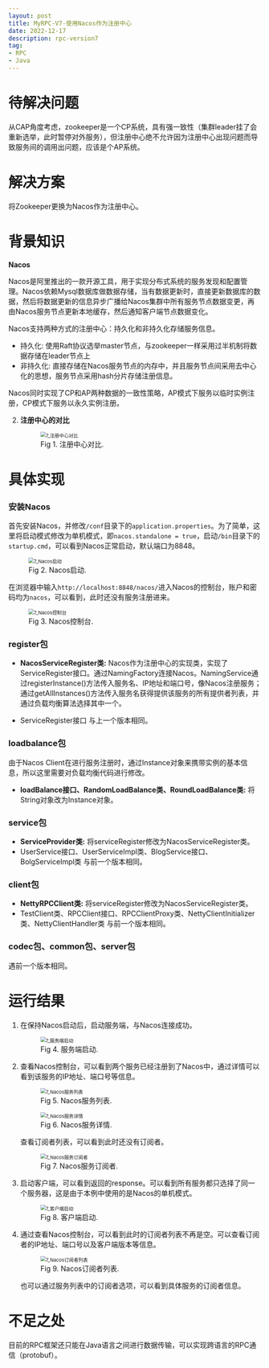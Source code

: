 ```yaml
---
layout: post
title: MyRPC-V7-使用Nacos作为注册中心
date: 2022-12-17
description: rpc-version7
tag:
- RPC
- Java
---
```


# 待解决问题

从CAP角度考虑，zookeeper是一个CP系统，具有强一致性（集群leader挂了会重新选举，此时暂停对外服务），但注册中心绝不允许因为注册中心出现问题而导致服务间的调用出问题，应该是个AP系统。

# 解决方案

将Zookeeper更换为Nacos作为注册中心。

# 背景知识

**Nacos**

Nacos是阿里推出的一款开源工具，用于实现分布式系统的服务发现和配置管理。Nacos依赖Mysql数据库做数据存储，当有数据更新时，直接更新数据库的数据，然后将数据更新的信息异步广播给Nacos集群中所有服务节点数据变更，再由Nacos服务节点更新本地缓存，然后通知客户端节点数据变化。

Nacos支持两种方式的注册中心：持久化和非持久化存储服务信息。
* 持久化: 使用Raft协议选举master节点，与zookeeper一样采用过半机制将数据存储在leader节点上
* 非持久化: 直接存储在Nacos服务节点的内存中，并且服务节点间采用去中心化的思想，服务节点采用hash分片存储注册信息。

Nacos同时实现了CP和AP两种数据的一致性策略，AP模式下服务以临时实例注册，CP模式下服务以永久实例注册。

2. **注册中心的对比**
    <figure>
        <img src="https://s1.ax1x.com/2023/07/02/pCDMg9s.png" alt="7_注册中心对比" style="zoom: 67%;" >
        <figcaption>Fig 1. 注册中心对比.</figcaption>
    </figure>

# 具体实现

### 安装Nacos

首先安装Nacos，并修改`/conf`目录下的`application.properties`。为了简单，这里将启动模式修改为单机模式，即`nacos.standalone = true`，启动`/bin`目录下的`startup.cmd`，可以看到Nacos正常启动，默认端口为8848。
    
<figure>
    <img src="https://s1.ax1x.com/2023/07/02/pCDMBB8.png" alt="7_Nacos启动" style="zoom: 67%;" >
    <figcaption>Fig 2. Nacos启动.</figcaption>
</figure>

在浏览器中输入`http://localhost:8848/nacos/`进入Nacos的控制台，账户和密码均为`nacos`，可以看到，此时还没有服务注册进来。

<figure>
    <img src="https://s1.ax1x.com/2023/07/02/pCDMyNQ.png" alt="7_Nacos控制台" style="zoom: 67%;" >
    <figcaption>Fig 3. Nacos控制台.</figcaption>
</figure>

### register包

* **NacosServiceRegister类:** Nacos作为注册中心的实现类，实现了ServiceRegister接口。通过NamingFactory连接Nacos。NamingService通过registerInstance()方法传入服务名、IP地址和端口号，像Nacos注册服务；通过getAllInstances()方法传入服务名获得提供该服务的所有提供者列表，并通过负载均衡算法选择其中一个。

* ServiceRegister接口 与上一个版本相同。

### loadbalance包

由于Nacos Client在进行服务注册时，通过Instance对象来携带实例的基本信息，所以这里需要对负载均衡代码进行修改。

* **loadBalance接口、RandomLoadBalance类、RoundLoadBalance类:** 将String对象改为Instance对象。

### service包

* **ServiceProvider类:** 将serviceRegister修改为NacosServiceRegister类。
* UserService接口、UserServiceImpl类、BlogService接口、BolgServiceImpl类  与前一个版本相同。

### client包

* **NettyRPCClient类:** 将serviceRegister修改为NacosServiceRegister类。
* TestClient类、RPCClient接口、RPCClientProxy类、NettyClientInitializer类、NettyClientHandler类 与前一个版本相同。

### codec包、common包、server包

遇前一个版本相同。

# 运行结果

1. 在保持Nacos启动后，启动服务端，与Nacos连接成功。
    <figure>
        <img src="https://s1.ax1x.com/2023/07/02/pCDM23n.png" alt="7_服务端启动" style="zoom: 67%;" >
        <figcaption>Fig 4. 服务端启动.</figcaption>
    </figure>

2. 查看Nacos控制台，可以看到两个服务已经注册到了Nacos中，通过详情可以看到该服务的IP地址、端口号等信息。
    <figure>
        <img src="https://s1.ax1x.com/2023/07/02/pCDM6hj.png" alt="7_Nacos服务列表" style="zoom: 67%;" >
        <figcaption>Fig 5. Nacos服务列表.</figcaption>
    </figure>

    <figure>
        <img src="https://s1.ax1x.com/2023/07/02/pCDMsAg.png" alt="7_Nacos服务详情" style="zoom: 67%;" >
        <figcaption>Fig 6. Nacos服务详情.</figcaption>
    </figure>

   查看订阅者列表，可以看到此时还没有订阅者。

    <figure>
        <img src="https://s1.ax1x.com/2023/06/26/pCUsJG8.png" alt="7_Nacos服务订阅者" style="zoom: 67%;" >
        <figcaption>Fig 7. Nacos服务订阅者.</figcaption>
    </figure>   

3. 启动客户端，可以看到返回的response。可以看到所有服务都只选择了同一个服务器，这是由于本例中使用的是Nacos的单机模式。
    <figure>
        <img src="https://s1.ax1x.com/2023/07/02/pCDMRcq.png" alt="7_客户端启动" style="zoom: 67%;" >
        <figcaption>Fig 8. 客户端启动.</figcaption>
    </figure>  

4. 通过查看Nacos控制台，可以看到此时的订阅者列表不再是空。可以查看订阅者的IP地址、端口号以及客户端版本等信息。
    <figure>
        <img src="https://s1.ax1x.com/2023/06/26/pCUsGPf.png" alt="7_Nacos订阅者列表" style="zoom: 67%;" >
        <figcaption>Fig 9. Nacos订阅者列表.</figcaption>
    </figure>  

   也可以通过服务列表中的订阅者选项，可以看到具体服务的订阅者信息。

# 不足之处

目前的RPC框架还只能在Java语言之间进行数据传输，可以实现跨语言的RPC通信（protobuf）。



